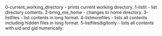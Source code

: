0-current_working_directory - prints current working directory. 
1-listit - list directory contents. 
2-bring_me_home - changes to home directory. 
3-listfiles - list contents in long format. 
4-listmorefiles - lists all contents including hidden files in long format. 
5-listfilesdigitonly - lists all contents with uid and gid numerically. 
